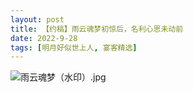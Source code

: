 ```yaml
---
layout: post
title: 【约稿】雨云魂梦初惊后，名利心思未动前
date: 2022-9-28
tags: [明月好似世上人, 宴客精选]
---
```


![雨云魂梦（水印）.jpg](https://s2.loli.net/2022/09/28/xmGhJOkqPE7AMXz.jpg)
